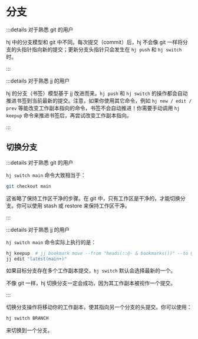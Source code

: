 # 分支

:::details 对于熟悉 git 的用户

hj 中的分支模型和 git 中不同。每次提交（commit）后，hj 不会像 git 一样将分支的头指针指向新的提交；更新分支头指针只会发生在 `hj push` 和 `hj switch` 时。

:::

:::details 对于熟悉 jj 的用户

hj 的分支（书签）模型基于 jj 改进而来。`hj push` 和 `hj switch` 的操作都会自动推进书签到当前最新的提交。注意，如果你使用其它命令，例如 `hj new / edit / prev` 等能改变工作副本指向的命令，书签不会自动推进！你需要手动调用 `hj keepup` 命令来推进书签后，再尝试改变工作副本指向。

:::

## 切换分支

:::details 对于熟悉 git 的用户

`hj switch main` 命令大致相当于：

```sh
git checkout main
```

这省略了保持工作区干净的步骤。在 git 中，只有工作区是干净的，才能切换分支。你可以使用 stash 或 restore 来保持工作区干净。

:::

:::details 对于熟悉 jj 的用户

`hj switch main` 命令实际上执行的是：

```sh
hj keepup  # jj bookmark move --from "heads(::@- & bookmarks())" --to @-
jj edit "latest(main+)" 
```

如果目标分支存在多个工作副本提交，`hj switch` 默认会选择最新的一个。

不像 git 一样，hj 切换分支一定会成功，因为其工作副本被视作一个提交。 

:::

切换分支操作将移动你的工作副本，使其指向另一个分支的头提交。你可以使用：

```sh
hj switch BRANCH
```

来切换到一个分支。
